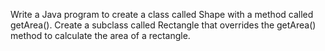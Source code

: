 Write a Java program to create a class called Shape with a method called getArea(). Create a subclass called Rectangle that overrides the getArea() method to calculate the area of a rectangle.
